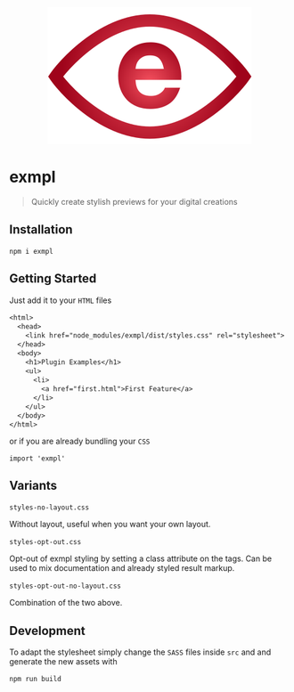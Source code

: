 <p align="center">
  <img src="https://raw.githubusercontent.com/naminho/exmpl/master/logo.svg?sanitize=true" alt="exmpl">
</p>

# exmpl

> Quickly create stylish previews for your digital creations

## Installation

```
npm i exmpl
```

## Getting Started

Just add it to your `HTML` files

```
<html>
  <head>
    <link href="node_modules/exmpl/dist/styles.css" rel="stylesheet">
  </head>
  <body>
    <h1>Plugin Examples</h1>
    <ul>
      <li>
        <a href="first.html">First Feature</a>
      </li>
    </ul>
  </body>
</html>
```

or if you are already bundling your `CSS`

```
import 'exmpl'
```

## Variants

`styles-no-layout.css`

Without layout, useful when you want your own layout.

`styles-opt-out.css`

Opt-out of exmpl styling by setting a class attribute on the tags. Can be used
to mix documentation and already styled result markup.

`styles-opt-out-no-layout.css`

Combination of the two above.

## Development

To adapt the stylesheet simply change the `SASS` files inside `src` and and generate the new assets with

```
npm run build
```
